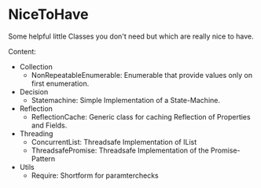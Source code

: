 # NiceToHave
Some helpful little Classes you don't need but which are really nice to have.

Content:
* Collection
	* NonRepeatableEnumerable: Enumerable that provide values only on first enumeration.
* Decision
	* Statemachine: Simple Implementation of a State-Machine.
* Reflection
	* ReflectionCache: Generic class for caching Reflection of Properties and Fields.
* Threading
	* ConcurrentList: Threadsafe Implementation of IList
	* ThreadsafePromise: Threadsafe Implementation of the Promise-Pattern
* Utils
	* Require: Shortform for paramterchecks